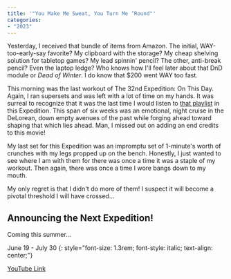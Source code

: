 ```yaml
---
title: '"You Make Me Sweat, You Turn Me ‘Round"'
categories:
- "2023"
---
```


Yesterday, I received that bundle of items from Amazon.  The initial, WAY-too-early-say favorite?  My clipboard with the storage?  My cheap shelving solution for tabletop games?  My lead spinnin' pencil?  The other, anti-break pencil?  Even the laptop ledge?  Who knows how I'll feel later about that DnD module or *Dead of Winter*.   I do know that $200 went WAY too fast. 

This morning was the last workout of The 32nd Expedition: On This Day.  Again, I ran supersets and was left with a lot of time on my hands.  It was surreal to recognize that it was the last time I would listen to [that playlist](https://music.youtube.com/playlist?list=PL5J6jDzx3kTcVL-aArjygJoWo6YADUeV8&feature=share) in this Expedition.  This span of six weeks was an emotional, night cruise in the DeLorean, down empty avenues of the past while forging ahead toward shaping that which lies ahead.  Man, I missed out on adding an end credits to this movie!

My last set for this Expedition was an impromptu set of 1-minute's worth of crunches with my legs propped up on the bench.  Honestly, I just wanted to see where I am with them for there was once a time it was a staple of my workout.  Then again, there was once a time I wore bangs down to my mouth.

My only regret is that I didn't do more of them!  I suspect it will become a pivotal threshold I will have crossed...

## Announcing the Next Expedition!

Coming this summer...

June 19 - July 30 
{: style="font-size: 1.3rem; font-style: italic; text-align: center;"}

[YouTube Link](https://www.youtube.com/watch?v=X2MvTa4HTYc)